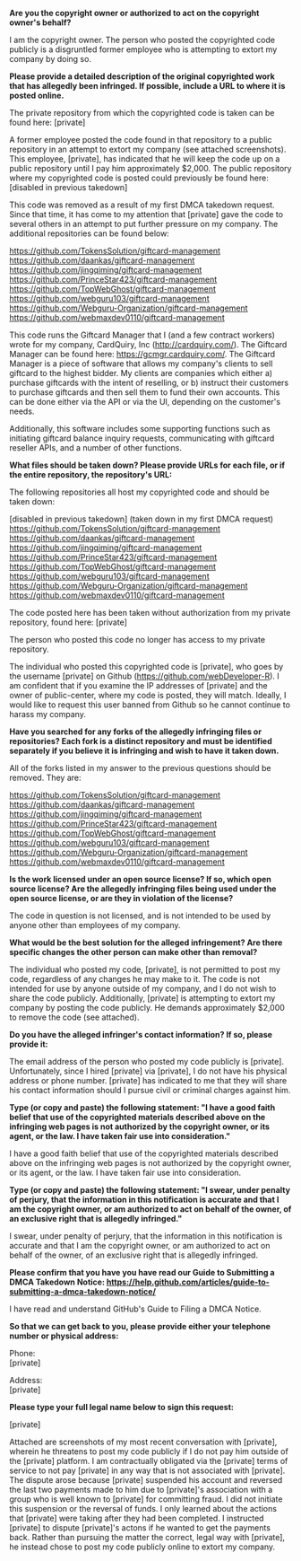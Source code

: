 **Are you the copyright owner or authorized to act on the copyright owner's behalf?**  

I am the copyright owner. The person who posted the copyrighted code publicly is a disgruntled former employee who is attempting to extort my company by doing so.

**Please provide a detailed description of the original copyrighted work that has allegedly been infringed. If possible, include a URL to where it is posted online.**  

The private repository from which the copyrighted code is taken can be found here:
[private] 

A former employee posted the code found in that repository to a public repository in an attempt to extort my company (see attached screenshots). This employee, [private], has indicated that he will keep the code up on a public repository until I pay him approximately $2,000. The public repository where my copyrighted code is posted could previously be found here:
[disabled in previous takedown]

This code was removed as a result of my first DMCA takedown request. Since that time, it has come to my attention that [private] gave the code to several others in an attempt to put further pressure on my company. The additional repositories can be found below:

https://github.com/TokensSolution/giftcard-management  
https://github.com/daankas/giftcard-management   
https://github.com/jingqiming/giftcard-management  
https://github.com/PrinceStar423/giftcard-management  
https://github.com/TopWebGhost/giftcard-management  
https://github.com/webguru103/giftcard-management  
https://github.com/Webguru-Organization/giftcard-management  
https://github.com/webmaxdev0110/giftcard-management  

This code runs the Giftcard Manager that I (and a few contract workers) wrote for my company, CardQuiry, Inc (http://cardquiry.com/). The Giftcard Manager can be found here: https://gcmgr.cardquiry.com/. The Giftcard Manager is a piece of software that allows my company's clients to sell giftcard to the highest bidder. My clients are companies which either a) purchase giftcards with the intent of reselling, or b) instruct their customers to purchase giftcards and then sell them to fund their own accounts. This can be done either via the API or via the UI, depending on the customer's needs.

Additionally, this software includes some supporting functions such as initiating giftcard balance inquiry requests, communicating with giftcard reseller APIs, and a number of other functions.

**What files should be taken down? Please provide URLs for each file, or if the entire repository, the repository's URL:**

The following repositories all host my copyrighted code and should be taken down:

[disabled in previous takedown] (taken down in my first DMCA request)  
https://github.com/TokensSolution/giftcard-management  
https://github.com/daankas/giftcard-management  
https://github.com/jingqiming/giftcard-management  
https://github.com/PrinceStar423/giftcard-management  
https://github.com/TopWebGhost/giftcard-management  
https://github.com/webguru103/giftcard-management  
https://github.com/Webguru-Organization/giftcard-management  
https://github.com/webmaxdev0110/giftcard-management  

The code posted here has been taken without authorization from my private repository, found here: [private]  

The person who posted this code no longer has access to my private repository.

The individual who posted this copyrighted code is [private], who goes by the username [private] on Github (https://github.com/webDeveloper-R). I am confident that if you examine the IP addresses of [private] and the owner of public-center, where my code is posted, they will match. Ideally, I would like to request this user banned from Github so he cannot continue to harass my company.

**Have you searched for any forks of the allegedly infringing files or repositories? Each fork is a distinct repository and must be identified separately if you believe it is infringing and wish to have it taken down.**  

All of the forks listed in my answer to the previous questions should be removed. They are:  

https://github.com/TokensSolution/giftcard-management  
https://github.com/daankas/giftcard-management  
https://github.com/jingqiming/giftcard-management  
https://github.com/PrinceStar423/giftcard-management  
https://github.com/TopWebGhost/giftcard-management  
https://github.com/webguru103/giftcard-management  
https://github.com/Webguru-Organization/giftcard-management  
https://github.com/webmaxdev0110/giftcard-management   

**Is the work licensed under an open source license? If so, which open source license? Are the allegedly infringing files being used under the open source license, or are they in violation of the license?**

The code in question is not licensed, and is not intended to be used by anyone other than employees of my company.

**What would be the best solution for the alleged infringement? Are there specific changes the other person can make other than removal?**

The individual who posted my code, [private], is not permitted to post my code, regardless of any changes he may make to it. The code is not intended for use by anyone outside of my company, and I do not wish to share the code publicly. Additionally, [private] is attempting to extort my company by posting the code publicly. He demands approximately $2,000 to remove the code (see attached).

**Do you have the alleged infringer's contact information? If so, please provide it:**

The email address of the person who posted my code publicly is [private]. Unfortunately, since I hired [private] via [private], I do not have his physical address or phone number. [private] has indicated to me that they will share his contact information should I pursue civil or criminal charges against him.

**Type (or copy and paste) the following statement: "I have a good faith belief that use of the copyrighted materials described above on the infringing web pages is not authorized by the copyright owner, or its agent, or the law. I have taken fair use into consideration."**

I have a good faith belief that use of the copyrighted materials described above on the infringing web pages is not authorized by the copyright owner, or its agent, or the law. I have taken fair use into consideration.

**Type (or copy and paste) the following statement: "I swear, under penalty of perjury, that the information in this notification is accurate and that I am the copyright owner, or am authorized to act on behalf of the owner, of an exclusive right that is allegedly infringed."**

I swear, under penalty of perjury, that the information in this notification is accurate and that I am the copyright owner, or am authorized to act on behalf of the owner, of an exclusive right that is allegedly infringed.

**Please confirm that you have you have read our Guide to Submitting a DMCA Takedown Notice: https://help.github.com/articles/guide-to-submitting-a-dmca-takedown-notice/**

I have read and understand GitHub's Guide to Filing a DMCA Notice.

**So that we can get back to you, please provide either your telephone number or physical address:**

Phone:  
[private]  

Address:  
[private]  

**Please type your full legal name below to sign this request:**  

[private]  

Attached are screenshots of my most recent conversation with [private], wherein he threatens to post my code publicly if I do not pay him outside of the [private] platform. I am contractually obligated via the [private] terms of service to not pay [private] in any way that is not associated with [private]. The dispute arose because [private] suspended his account and reversed the last two payments made to him due to [private]'s association with a group who is well known to [private] for committing fraud. I did not initiate this suspension or the reversal of funds. I only learned about the actions that [private] were taking after they had been completed. I instructed [private] to dispute [private]'s actons if he wanted to get the payments back. Rather than pursuing the matter the correct, legal way with [private], he instead chose to post my code publicly online to extort my company.
